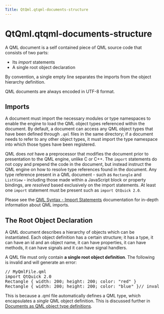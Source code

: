 ```yaml
---
Title: QtQml.qtqml-documents-structure
---
```


# QtQml.qtqml-documents-structure

<span class="subtitle"></span>
<!-- $$$qtqml-documents-structure.html-description -->
<p>A QML document is a self contained piece of QML source code that consists of two parts:</p>
<ul>
<li>Its <i>import</i> statements</li>
<li>A single root object declaration</li>
</ul>
<p>By convention, a single empty line separates the imports from the object hierarchy definition.</p>
<p>QML documents are always encoded in UTF-8 format.</p>
<h2 id="imports">Imports</h2>
<p>A document must import the necessary modules or type namespaces to enable the engine to load the QML object types referenced within the document. By default, a document can access any QML object types that have been defined through <code>.qml</code> files in the same directory; if a document needs to refer to any other object types, it must import the type namespace into which those types have been registered.</p>
<p>QML does <i>not</i> have a preprocessor that modifies the document prior to presentation to the QML engine, unlike C or C++. The <code>import</code> statements do not copy and prepend the code in the document, but instead instruct the QML engine on how to resolve type references found in the document. Any type reference present in a QML document - such as <code>Rectangle</code> and <code>ListView</code> - including those made within a JavaScript block or property bindings, are <i>resolved</i> based exclusively on the import statements. At least one <code>import</code> statement must be present such as <code>import QtQuick 2.0</code>.</p>
<p>Please see the <a href="QtQml.qtqml-syntax-imports.md">QML Syntax - Import Statements</a> documentation for in-depth information about QML imports.</p>
<h2 id="the-root-object-declaration">The Root Object Declaration</h2>
<p>A QML document describes a hierarchy of objects which can be instantiated. Each object definition has a certain structure; it has a type, it can have an id and an object name, it can have properties, it can have methods, it can have signals and it can have signal handlers.</p>
<p>A QML file must only contain <b>a single root object definition</b>. The following is invalid and will generate an error:</p>
<pre class="cpp"><span class="comment">// MyQmlFile.qml</span>
import <span class="type">QtQuick</span> <span class="number">2.0</span>
Rectangle { width: <span class="number">200</span>; height: <span class="number">200</span>; color: <span class="string">&quot;red&quot;</span> }
Rectangle { width: <span class="number">200</span>; height: <span class="number">200</span>; color: <span class="string">&quot;blue&quot;</span> }<span class="comment">// invalid!</span></pre>
<p>This is because a .qml file automatically defines a QML type, which encapsulates a <i>single</i> QML object definition. This is discussed further in <a href="QtQml.qtqml-documents-definetypes.md">Documents as QML object type definitions</a>.</p>
<!-- @@@qtqml-documents-structure.html -->
